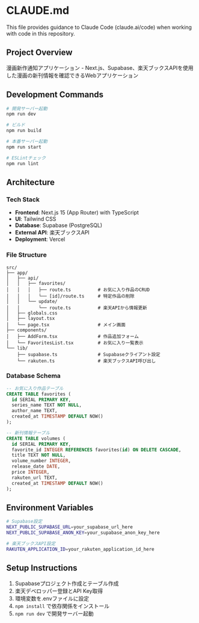 # CLAUDE.md

This file provides guidance to Claude Code (claude.ai/code) when working with code in this repository.

## Project Overview

漫画新作通知アプリケーション - Next.js、Supabase、楽天ブックスAPIを使用した漫画の新刊情報を確認できるWebアプリケーション

## Development Commands

```bash
# 開発サーバー起動
npm run dev

# ビルド
npm run build

# 本番サーバー起動
npm run start

# ESLintチェック
npm run lint
```

## Architecture

### Tech Stack
- **Frontend**: Next.js 15 (App Router) with TypeScript
- **UI**: Tailwind CSS
- **Database**: Supabase (PostgreSQL)
- **External API**: 楽天ブックスAPI
- **Deployment**: Vercel

### File Structure
```
src/
├── app/
│   ├── api/
│   │   ├── favorites/
│   │   │   ├── route.ts          # お気に入り作品のCRUD
│   │   │   └── [id]/route.ts     # 特定作品の削除
│   │   └── update/
│   │       └── route.ts          # 楽天APIから情報更新
│   ├── globals.css
│   ├── layout.tsx
│   └── page.tsx                  # メイン画面
├── components/
│   ├── AddForm.tsx               # 作品追加フォーム
│   └── FavoritesList.tsx         # お気に入り一覧表示
└── lib/
    ├── supabase.ts               # Supabaseクライアント設定
    └── rakuten.ts                # 楽天ブックスAPI呼び出し
```

### Database Schema
```sql
-- お気に入り作品テーブル
CREATE TABLE favorites (
  id SERIAL PRIMARY KEY,
  series_name TEXT NOT NULL,
  author_name TEXT,
  created_at TIMESTAMP DEFAULT NOW()
);

-- 新刊情報テーブル
CREATE TABLE volumes (
  id SERIAL PRIMARY KEY,
  favorite_id INTEGER REFERENCES favorites(id) ON DELETE CASCADE,
  title TEXT NOT NULL,
  volume_number INTEGER,
  release_date DATE,
  price INTEGER,
  rakuten_url TEXT,
  created_at TIMESTAMP DEFAULT NOW()
);
```

## Environment Variables

```bash
# Supabase設定
NEXT_PUBLIC_SUPABASE_URL=your_supabase_url_here
NEXT_PUBLIC_SUPABASE_ANON_KEY=your_supabase_anon_key_here

# 楽天ブックスAPI設定
RAKUTEN_APPLICATION_ID=your_rakuten_application_id_here
```

## Setup Instructions

1. Supabaseプロジェクト作成とテーブル作成
2. 楽天デベロッパー登録とAPI Key取得
3. 環境変数を.envファイルに設定
4. `npm install` で依存関係をインストール
5. `npm run dev` で開発サーバー起動